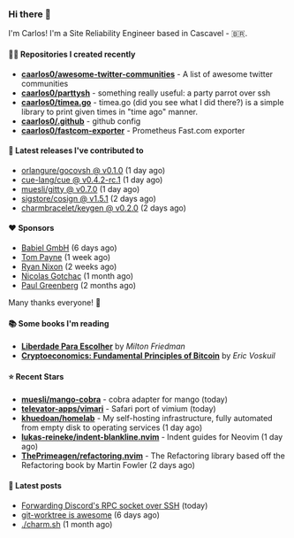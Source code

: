 ### Hi there 👋

I'm Carlos! I'm a Site Reliability Engineer based in Cascavel - 🇧🇷.

#### 👨‍💻 Repositories I created recently
- **[caarlos0/awesome-twitter-communities](https://github.com/caarlos0/awesome-twitter-communities)** - A list of awesome twitter communities
- **[caarlos0/parttysh](https://github.com/caarlos0/parttysh)** - something really useful: a party parrot over ssh
- **[caarlos0/timea.go](https://github.com/caarlos0/timea.go)** - timea.go (did you see what I did there?) is a simple library to print given times in &#34;time ago&#34; manner.
- **[caarlos0/.github](https://github.com/caarlos0/.github)** - github config
- **[caarlos0/fastcom-exporter](https://github.com/caarlos0/fastcom-exporter)** - Prometheus Fast.com exporter

#### 🚀 Latest releases I've contributed to


- [orlangure/gocovsh @ v0.1.0](https://github.com/orlangure/gocovsh/releases/tag/v0.1.0) (1 day ago)
- [cue-lang/cue @ v0.4.2-rc.1](https://github.com/cue-lang/cue/releases/tag/v0.4.2-rc.1) (1 day ago)
- [muesli/gitty @ v0.7.0](https://github.com/muesli/gitty/releases/tag/v0.7.0) (1 day ago)
- [sigstore/cosign @ v1.5.1](https://github.com/sigstore/cosign/releases/tag/v1.5.1) (2 days ago)
- [charmbracelet/keygen @ v0.2.0](https://github.com/charmbracelet/keygen/releases/tag/v0.2.0) (2 days ago)

#### ❤️ Sponsors
- [Babiel GmbH](https://github.com/babiel) (6 days ago)
- [Tom Payne](https://github.com/twpayne) (1 week ago)
- [Ryan Nixon](https://github.com/taiidani) (2 weeks ago)
- [Nicolas Gotchac](https://github.com/ngotchac) (1 month ago)
- [Paul Greenberg](https://github.com/greenpau) (2 months ago)

Many thanks everyone! 🙏

#### 📚 Some books I'm reading
- **[Liberdade Para Escolher](https://www.goodreads.com/book/show/17238591-liberdade-para-escolher)** by _Milton Friedman_
- **[Cryptoeconomics: Fundamental Principles of Bitcoin](https://www.goodreads.com/book/show/56919322-cryptoeconomics)** by _Eric Voskuil_

#### ⭐ Recent Stars


- **[muesli/mango-cobra](https://github.com/muesli/mango-cobra)** - cobra adapter for mango (today)
- **[televator-apps/vimari](https://github.com/televator-apps/vimari)** - Safari port of vimium (today)
- **[khuedoan/homelab](https://github.com/khuedoan/homelab)** - My self-hosting infrastructure, fully automated from empty disk to operating services (1 day ago)
- **[lukas-reineke/indent-blankline.nvim](https://github.com/lukas-reineke/indent-blankline.nvim)** - Indent guides  for Neovim (1 day ago)
- **[ThePrimeagen/refactoring.nvim](https://github.com/ThePrimeagen/refactoring.nvim)** - The Refactoring library based off the Refactoring book by Martin Fowler (2 days ago)

#### 📄 Latest posts
- [Forwarding Discord&#39;s RPC socket over SSH](https://carlosbecker.com/posts/discord-rpc-ssh/) (today)
- [git-worktree is awesome](https://carlosbecker.com/posts/git-worktrees/) (6 days ago)
- [./charm.sh](https://carlosbecker.com/posts/charm/) (1 month ago)
